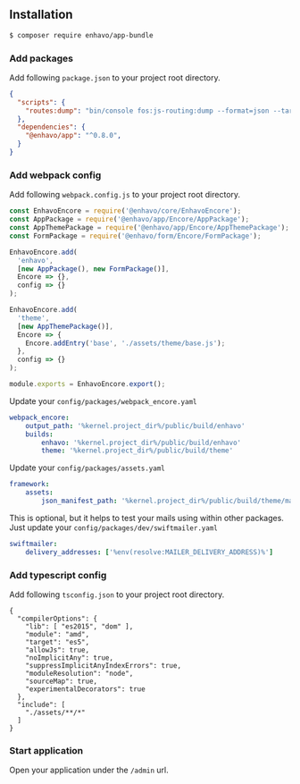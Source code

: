## Installation

```bash 
$ composer require enhavo/app-bundle
```

### Add packages

Add following `package.json` to your project root directory.

```json
{
  "scripts": {
    "routes:dump": "bin/console fos:js-routing:dump --format=json --target=public/js/fos_js_routes.json"
  },
  "dependencies": {
    "@enhavo/app": "^0.8.0",
  }
}
```

### Add webpack config

Add following `webpack.config.js` to your project root directory.

```js
const EnhavoEncore = require('@enhavo/core/EnhavoEncore');
const AppPackage = require('@enhavo/app/Encore/AppPackage');
const AppThemePackage = require('@enhavo/app/Encore/AppThemePackage');
const FormPackage = require('@enhavo/form/Encore/FormPackage');

EnhavoEncore.add(
  'enhavo',
  [new AppPackage(), new FormPackage()],
  Encore => {},
  config => {}
);

EnhavoEncore.add(
  'theme',
  [new AppThemePackage()],
  Encore => {
    Encore.addEntry('base', './assets/theme/base.js');
  },
  config => {}
);

module.exports = EnhavoEncore.export();
```

Update your `config/packages/webpack_encore.yaml`

```yaml
webpack_encore:
    output_path: '%kernel.project_dir%/public/build/enhavo'
    builds:
        enhavo: '%kernel.project_dir%/public/build/enhavo'
        theme: '%kernel.project_dir%/public/build/theme'
```

Update your `config/packages/assets.yaml`

```yaml
framework:
    assets:
        json_manifest_path: '%kernel.project_dir%/public/build/theme/manifest.json'
```

This is optional, but it helps to test your mails using within other
packages. Just update your `config/packages/dev/swiftmailer.yaml`

```yaml
swiftmailer:
    delivery_addresses: ['%env(resolve:MAILER_DELIVERY_ADDRESS)%']
```

### Add typescript config

Add following `tsconfig.json` to your project root directory.

``` 
{
  "compilerOptions": {
    "lib": [ "es2015", "dom" ],
    "module": "amd",
    "target": "es5",
    "allowJs": true,
    "noImplicitAny": true,
    "suppressImplicitAnyIndexErrors": true,
    "moduleResolution": "node",
    "sourceMap": true,
    "experimentalDecorators": true
  },
  "include": [
    "./assets/**/*"
  ]
}
```

### Start application

Open your application under the `/admin` url.
